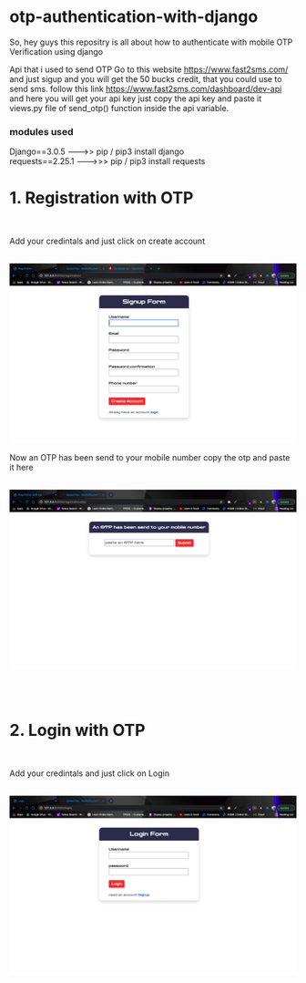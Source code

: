 # otp-authentication-with-django

So, hey guys this repositry is all about how to authenticate with mobile OTP Verification using django

Api that i used to send OTP
Go to this website https://www.fast2sms.com/ and just sigup and you will get the 50 bucks credit, that you could use to send sms.
follow this link https://www.fast2sms.com/dashboard/dev-api and here you will get your api key just copy the api key and paste it views.py file of send_otp() function inside the api variable.

<h3>modules used </h3>
Django==3.0.5 --->> pip / pip3 install django <br>
requests==2.25.1 --->>> pip / pip3 install requests


 <h1> 1. Registration with OTP </h1><br>
 <p> Add your credintals and just click on create account</p> <br>
 
 
 <img src="https://github.com/Aashishkumar123/otp-authentication-with-django/blob/main/image/Screenshot%202021-04-26%20at%204.50.17%20PM.png" width="600px;">
 
 <br>
 <p> Now an OTP has been send to your mobile number copy the otp and paste it here</p> <br>
 <img src="https://github.com/Aashishkumar123/otp-authentication-with-django/blob/main/image/Screenshot%202021-04-26%20at%204.52.24%20PM.png" width="600px;">

<br><br>

<h1> 2. Login with OTP </h1><br>
 <p> Add your credintals and just click on Login</p> <br>
  <img src="https://github.com/Aashishkumar123/otp-authentication-with-django/blob/main/image/Screenshot%202021-04-26%20at%204.52.49%20PM.png" width="600px;">

 
 

